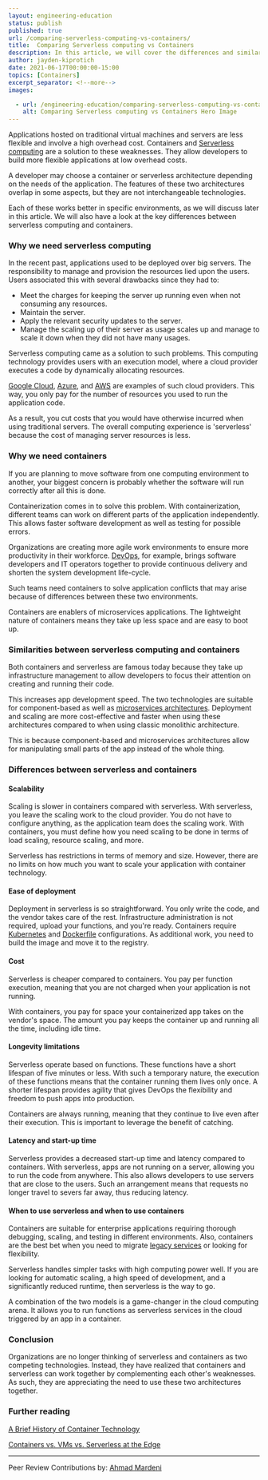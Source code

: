 ```yaml
---
layout: engineering-education
status: publish
published: true
url: /comparing-serverless-computing-vs-containers/
title:  Comparing Serverless computing vs Containers
description: In this article, we will cover the differences and similarities between serverless and containers.
author: jayden-kiprotich
date: 2021-06-17T00:00:00-15:00
topics: [Containers]
excerpt_separator: <!--more-->
images:

  - url: /engineering-education/comparing-serverless-computing-vs-containers/hero.png
    alt: Comparing Serverless computing vs Containers Hero Image
---
```

Applications hosted on traditional virtual machines and servers are less flexible and involve a high overhead cost. Containers and [Serverless computing](https://www.cloudflare.com/learning/serverless/what-is-serverless/) are a solution to these weaknesses. They allow developers to build more flexible applications at low overhead costs.
<!--more-->
A developer may choose a container or serverless architecture depending on the needs of the application. The features of these two architectures overlap in some aspects, but they are not interchangeable technologies.

Each of these works better in specific environments, as we will discuss later in this article. We will also have a look at the key differences between serverless computing and containers.

### Why we need serverless computing
In the recent past, applications used to be deployed over big servers. The responsibility to manage and provision the resources lied upon the users. Users associated this with several drawbacks since they had to:

- Meet the charges for keeping the server up running even when not consuming any resources.
- Maintain the server.
- Apply the relevant security updates to the server.
- Manage the scaling up of their server as usage scales up and manage to scale it down when they did not have many usages.

Serverless computing came as a solution to such problems. This computing technology provides users with an execution model, where a cloud provider executes a code by dynamically allocating resources. 

[Google Cloud](https://cloud.google.com/), [Azure](https://azure.microsoft.com/en-us/), and [AWS](https://aws.amazon.com/) are examples of such cloud providers. This way, you only pay for the number of resources you used to run the application code. 

As a result, you cut costs that you would have otherwise incurred when using traditional servers. The overall computing experience is 'serverless' because the cost of managing server resources is less.

### Why we need containers
If you are planning to move software from one computing environment to another, your biggest concern is probably whether the software will run correctly after all this is done.

Containerization comes in to solve this problem. With containerization, different teams can work on different parts of the application independently. This allows faster software development as well as testing for possible errors.

Organizations are creating more agile work environments to ensure more productivity in their workforce. [DevOps](/engineering-education/what-it-takes-to-be-a-devops-engineer/), for example, brings software developers and IT operators together to provide continuous delivery and shorten the system development life-cycle. 

Such teams need containers to solve application conflicts that may arise because of differences between these two environments.

Containers are enablers of microservices applications. The lightweight nature of containers means they take up less space and are easy to boot up.

### Similarities between serverless computing and containers
Both containers and serverless are famous today because they take up infrastructure management to allow developers to focus their attention on creating and running their code.

This increases app development speed. The two technologies are suitable for component-based as well as [microservices architectures](https://www.section.io/blog/monolith-microservices-edge-computing/). Deployment and scaling are more cost-effective and faster when using these architectures compared to when using classic monolithic architecture.

This is because component-based and microservices architectures allow for manipulating small parts of the app instead of the whole thing.

### Differences between serverless and containers

#### Scalability
Scaling is slower in containers compared with serverless. With serverless, you leave the scaling work to the cloud provider. You do not have to configure anything, as the application team does the scaling work. With containers, you must define how you need scaling to be done in terms of load scaling, resource scaling, and more.

Serverless has restrictions in terms of memory and size. However, there are no limits on how much you want to scale your application with container technology.

#### Ease of deployment
Deployment in serverless is so straightforward. You only write the code, and the vendor takes care of the rest. Infrastructure administration is not required, upload your functions, and you're ready. Containers require [Kubernetes](https://kubernetes.io/) and [Dockerfile](https://docs.docker.com/engine/reference/commandline/config/) configurations. As additional work, you need to build the image and move it to the registry.

#### Cost
Serverless is cheaper compared to containers. You pay per function execution, meaning that you are not charged when your application is not running.

With containers, you pay for space your containerized app takes on the vendor's space. The amount you pay keeps the container up and running all the time, including idle time.

#### Longevity limitations
Serverless operate based on functions. These functions have a short lifespan of five minutes or less. With such a temporary nature, the execution of these functions means that the container running them lives only once. A shorter lifespan provides agility that gives DevOps the flexibility and freedom to push apps into production.

Containers are always running, meaning that they continue to live even after their execution. This is important to leverage the benefit of catching.

#### Latency and start-up time
Serverless provides a decreased start-up time and latency compared to containers. With serverless, apps are not running on a server, allowing you to run the code from anywhere. This also allows developers to use servers that are close to the users. Such an arrangement means that requests no longer travel to severs far away, thus reducing latency.

#### When to use serverless and when to use containers
Containers are suitable for enterprise applications requiring thorough debugging, scaling, and testing in different environments. Also, containers are the best bet when you need to migrate [legacy services](https://en.wikipedia.org/wiki/Legacy_system#) or looking for flexibility.

Serverless handles simpler tasks with high computing power well. If you are looking for automatic scaling, a high speed of development, and a significantly reduced runtime, then serverless is the way to go.

A combination of the two models is a game-changer in the cloud computing arena. It allows you to run functions as serverless services in the cloud triggered by an app in a container.

### Conclusion
Organizations are no longer thinking of serverless and containers as two competing technologies. Instead, they have realized that containers and serverless can work together by complementing each other's weaknesses. As such, they are appreciating the need to use these two architectures together.

### Further reading

[A Brief History of Container Technology](/engineering-education/history-of-container-technology/)

[Containers vs. VMs vs. Serverless at the Edge](/blog/containers-vm-serverless-edge-computing/)

---
Peer Review Contributions by: [Ahmad Mardeni](/engineering-education/authors/ahmad-mardeni/)
